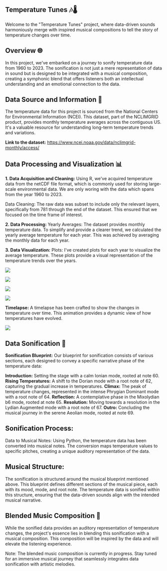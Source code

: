 ## Temperature Tunes 🎶🌡️
Welcome to the "Temperature Tunes" project, where data-driven sounds harmoniously merge with inspired musical compositions to tell the story of temperature changes over time.

## Overview 🌐
In this project, we've embarked on a journey to sonify temperature data from 1960 to 2023. The sonification is not just a mere representation of data in sound but is designed to be integrated with a musical composition, creating a symphonic blend that offers listeners both an intellectual understanding and an emotional connection to the data.

## Data Source and Information 📜
The temperature data for this project is sourced from the National Centers for Environmental Information (NCEI). This dataset, part of the NCLIMGRID product, provides monthly temperature averages across the contiguous US. It's a valuable resource for understanding long-term temperature trends and variations. 

**Link to the dataset:** https://www.ncei.noaa.gov/data/nclimgrid-monthly/access/ 

## Data Processing and Visualization 📊
**1. Data Acquisition and Cleaning:**
Using R, we've acquired temperature data from the netCDF file format, which is commonly used for storing large-scale environmental data. We are only woring with the data which spans from the year 1960 to 2023.

Data Cleaning: The raw data was subset to include only the relevant layers, specifically from 781 through the end of the dataset. This ensured that we focused on the time frame of interest.

**2. Data Processing:**
Yearly Averages: The dataset provides monthly temperature data. To simplify and provide a clearer trend, we calculated the yearly average temperature for each year. This was achieved by averaging the monthly data for each year.

**3. Data Visualization:**
Plots: I've created plots for each year to visualize the average temperature. These plots provide a visual representation of the temperature trends over the years.

![](https://github.com/SamMajumder/Data_Viz_Ecology_Sonification_Projects/blob/main/Temperature_Tunes/plot_1960.png)  

![](https://github.com/SamMajumder/Data_Viz_Ecology_Sonification_Projects/blob/main/Temperature_Tunes/plot_1980.png) 

![](https://github.com/SamMajumder/Data_Viz_Ecology_Sonification_Projects/blob/main/Temperature_Tunes/plot_2000.png) 

![](https://github.com/SamMajumder/Data_Viz_Ecology_Sonification_Projects/blob/main/Temperature_Tunes/plot_2023.png) 


**Timelapse:** 
A timelapse has been crafted to show the changes in temperature over time. This animation provides a dynamic view of how temperatures have evolved.

![](https://github.com/SamMajumder/Data_Viz_Ecology_Sonification_Projects/blob/main/Temperature_Tunes/Temperature_timelapse.gif)

## Data Sonification 🎵

**Sonification Blueprint:**
Our blueprint for sonification consists of various sections, each designed to convey a specific narrative phase of the temperature data:

**Introduction:** Setting the stage with a calm Ionian mode, rooted at note 60.
**Rising Temperatures:** A shift to the Dorian mode with a root note of 62, capturing the gradual increase in temperatures.
**Climax:** The peak of temperature changes, represented in the intense Phrygian Dominant mode with a root note of 64.
**Reflection:** A contemplative phase in the Mixolydian b6 mode, rooted at note 65.
**Resolution:** Moving towards a resolution in the Lydian Augmented mode with a root note of 67.
**Outro:** Concluding the musical journey in the serene Aeolian mode, rooted at note 69.

## Sonification Process:
Data to Musical Notes: Using Python, the temperature data has been converted into musical notes. The conversion maps temperature values to specific pitches, creating a unique auditory representation of the data.

## Musical Structure: 
The sonification is structured around the musical blueprint mentioned above. This blueprint defines different sections of the musical piece, each with its mood, mode, and root note. The temperature data is sonified within this structure, ensuring that the data-driven sounds align with the intended musical narrative.

## Blended Music Composition 🎼
While the sonified data provides an auditory representation of temperature changes, the project's essence lies in blending this sonification with a musical composition. This composition will be inspired by the data and will elevate the listening experience.

Note: The blended music composition is currently in progress. Stay tuned for an immersive musical journey that seamlessly integrates data sonification with artistic melodies.
